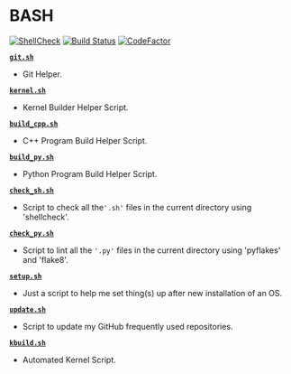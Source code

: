 # BASH

[![ShellCheck](https://github.com/crazyuploader/BASH/workflows/ShellCheck/badge.svg)](https://github.com/crazyuploader/BASH/actions)
[![Build Status](https://crazyuploader.semaphoreci.com/badges/BASH.svg)](https://crazyuploader.semaphoreci.com/projects/BASH)
[![CodeFactor](https://www.codefactor.io/repository/github/crazyuploader/bash/badge)](https://www.codefactor.io/repository/github/crazyuploader/bash)

**[`git.sh`](git.sh)**

- Git Helper.

**[`kernel.sh`](kernel.sh)**

- Kernel Builder Helper Script.

**[`build_cpp.sh`](build_cpp.sh)**

- C++ Program Build Helper Script.

**[`build_py.sh`](build_py.sh)**

- Python Program Build Helper Script.

**[`check_sh.sh`](check_sh.sh)**

- Script to check all the`'.sh'` files in the current directory using 'shellcheck'.

**[`check_py.sh`](check_py)**

- Script to lint all the `'.py'` files in the current directory using 'pyflakes' and 'flake8'.

**[`setup.sh`](setup.sh)**

- Just a script to help me set thing(s) up after new installation of an OS.

**[`update.sh`](update.sh)**

- Script to update my GitHub frequently used repositories.

**[`kbuild.sh`](kbuild.sh)**

- Automated Kernel Script.
